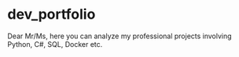 # dev_portfolio
Dear Mr/Ms, here you can analyze my professional projects involving Python, C#, SQL, Docker etc. 
